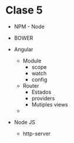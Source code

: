 # Clase 5

- NPM - Node
- BOWER
- Angular
    + Module
        * scope
        * watch
        * config
    + Router
        * Estados
        * providers
        * Mutiples views
    + 

- Node JS
    + http-server